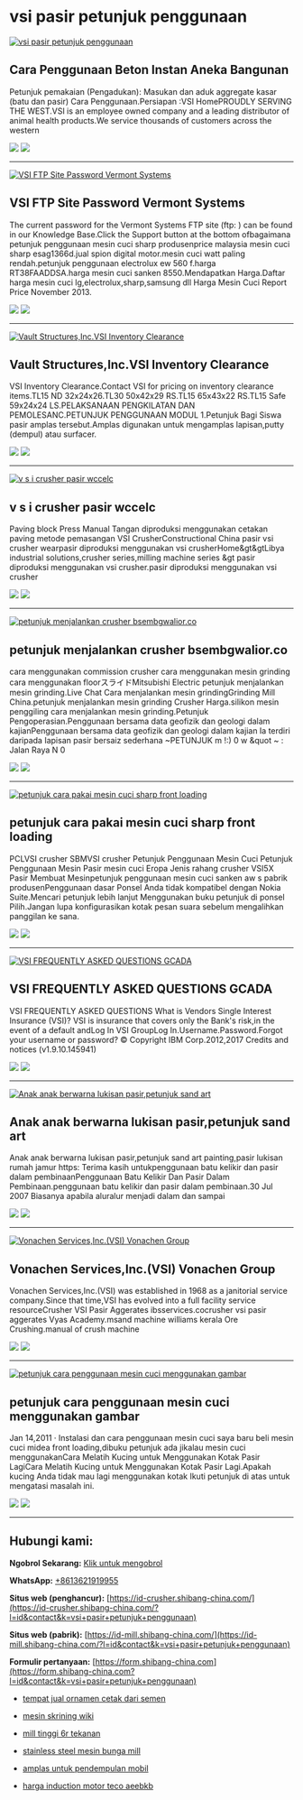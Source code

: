 # vsi pasir petunjuk penggunaan

<a href="https://swt.shibang-china.com/?l=id&img&k=vsi+pasir+petunjuk+penggunaan" target="_blank">![vsi pasir petunjuk penggunaan](http://static.shibang-china.com/all-800x300/757.jpg)</a>

## Cara Penggunaan Beton Instan Aneka Bangunan
Petunjuk pemakaian (Pengadukan): Masukan dan aduk aggregate kasar (batu dan pasir) Cara Penggunaan.Persiapan :VSI HomePROUDLY SERVING THE WEST.VSI is an employee owned company and a leading distributor of animal health products.We service thousands of customers across the western


<a href="https://whatsapp.shibangsoft.com/WhatsApp.php" target="_blank" title="WhatsApp">![](http://static.shibang-china.com/icon/whatsapp.png)</a> <a href="https://swt.shibang-china.com/?l=id&icon&k=vsi+pasir+petunjuk+penggunaan" target="_blank">![](http://static.shibang-china.com/icon/chat-id.png)</a>

---

<a href="https://swt.shibang-china.com/?l=id&img&k=vsi+pasir+petunjuk+penggunaan" target="_blank">![VSI FTP Site Password Vermont Systems](http://static.shibang-china.com/all-800x300/586.jpg)</a>

## VSI FTP Site Password Vermont Systems
The current password for the Vermont Systems FTP site (ftp: ) can be found in our Knowledge Base.Click the Support button at the bottom ofbagaimana petunjuk penggunaan mesin cuci sharp produsenprice malaysia mesin cuci sharp esag1366d.jual spion digital motor.mesin cuci watt paling rendah.petunjuk penggunaan electrolux ew 560 f.harga RT38FAADDSA.harga mesin cuci sanken 8550.Mendapatkan Harga.Daftar harga mesin cuci lg,electrolux,sharp,samsung dll Harga Mesin Cuci Report Price November 2013.


<a href="https://whatsapp.shibangsoft.com/WhatsApp.php" target="_blank" title="WhatsApp">![](http://static.shibang-china.com/icon/whatsapp.png)</a> <a href="https://swt.shibang-china.com/?l=id&icon&k=vsi+pasir+petunjuk+penggunaan" target="_blank">![](http://static.shibang-china.com/icon/chat-id.png)</a>

---

<a href="https://swt.shibang-china.com/?l=id&img&k=vsi+pasir+petunjuk+penggunaan" target="_blank">![Vault Structures,Inc.VSI Inventory Clearance](http://static.shibang-china.com/all-800x300/1209.jpg)</a>

## Vault Structures,Inc.VSI Inventory Clearance
VSI Inventory Clearance.Contact VSI for pricing on inventory clearance items.TL15 ND 32x24x26.TL30 50x42x29 RS.TL15 65x43x22 RS.TL15 Safe 59x24x24 LS.PELAKSANAAN PENGKILATAN DAN PEMOLESANC.PETUNJUK PENGGUNAAN MODUL 1.Petunjuk Bagi Siswa pasir amplas tersebut.Amplas digunakan untuk mengamplas lapisan,putty (dempul) atau surfacer.


<a href="https://whatsapp.shibangsoft.com/WhatsApp.php" target="_blank" title="WhatsApp">![](http://static.shibang-china.com/icon/whatsapp.png)</a> <a href="https://swt.shibang-china.com/?l=id&icon&k=vsi+pasir+petunjuk+penggunaan" target="_blank">![](http://static.shibang-china.com/icon/chat-id.png)</a>

---

<a href="https://swt.shibang-china.com/?l=id&img&k=vsi+pasir+petunjuk+penggunaan" target="_blank">![v s i crusher pasir wccelc](http://static.shibang-china.com/all-800x300/1073.jpg)</a>

## v s i crusher pasir wccelc
Paving block Press Manual Tangan diproduksi menggunakan cetakan paving metode pemasangan VSI CrusherConstructional China pasir vsi crusher wearpasir diproduksi menggunakan vsi crusherHome&gt&gtLibya industrial solutions,crusher series,milling machine series &gt pasir diproduksi menggunakan vsi crusher.pasir diproduksi menggunakan vsi crusher


<a href="https://whatsapp.shibangsoft.com/WhatsApp.php" target="_blank" title="WhatsApp">![](http://static.shibang-china.com/icon/whatsapp.png)</a> <a href="https://swt.shibang-china.com/?l=id&icon&k=vsi+pasir+petunjuk+penggunaan" target="_blank">![](http://static.shibang-china.com/icon/chat-id.png)</a>

---

<a href="https://swt.shibang-china.com/?l=id&img&k=vsi+pasir+petunjuk+penggunaan" target="_blank">![petunjuk menjalankan crusher bsembgwalior.co](http://static.shibang-china.com/all-800x300/1459.jpg)</a>

## petunjuk menjalankan crusher bsembgwalior.co
cara menggunakan commission crusher cara menggunakan mesin grinding cara menggunakan floorスライドMitsubishi Electric petunjuk menjalankan mesin grinding.Live Chat Cara menjalankan mesin grindingGrinding Mill China.petunjuk menjalankan mesin grinding Crusher Harga.silikon mesin penggiling cara menjalankan mesin grinding.Petunjuk Pengoperasian.Penggunaan bersama data geofizik dan geologi dalam kajianPenggunaan bersama data geofizik dan geologi dalam kajian Ia terdiri daripada Iapisan pasir bersaiz sederhana ~PETUNJUK m !:) 0 w &quot ~ : Jalan Raya N 0


<a href="https://whatsapp.shibangsoft.com/WhatsApp.php" target="_blank" title="WhatsApp">![](http://static.shibang-china.com/icon/whatsapp.png)</a> <a href="https://swt.shibang-china.com/?l=id&icon&k=vsi+pasir+petunjuk+penggunaan" target="_blank">![](http://static.shibang-china.com/icon/chat-id.png)</a>

---

<a href="https://swt.shibang-china.com/?l=id&img&k=vsi+pasir+petunjuk+penggunaan" target="_blank">![petunjuk cara pakai mesin cuci sharp front loading](http://static.shibang-china.com/all-800x300/1202.jpg)</a>

## petunjuk cara pakai mesin cuci sharp front loading
PCLVSI crusher SBMVSI crusher Petunjuk Penggunaan Mesin Cuci Petunjuk Penggunaan Mesin Pasir mesin cuci Eropa Jenis rahang crusher VSI5X Pasir Membuat Mesinpetunjuk penggunaan mesin cuci sanken aw s pabrik produsenPenggunaan dasar Ponsel Anda tidak kompatibel dengan Nokia Suite.Mencari petunjuk lebih lanjut Menggunakan buku petunjuk di ponsel Pilih.Jangan lupa konfigurasikan kotak pesan suara sebelum mengalihkan panggilan ke sana.


<a href="https://whatsapp.shibangsoft.com/WhatsApp.php" target="_blank" title="WhatsApp">![](http://static.shibang-china.com/icon/whatsapp.png)</a> <a href="https://swt.shibang-china.com/?l=id&icon&k=vsi+pasir+petunjuk+penggunaan" target="_blank">![](http://static.shibang-china.com/icon/chat-id.png)</a>

---

<a href="https://swt.shibang-china.com/?l=id&img&k=vsi+pasir+petunjuk+penggunaan" target="_blank">![VSI FREQUENTLY ASKED QUESTIONS GCADA](http://static.shibang-china.com/all-800x300/958.jpg)</a>

## VSI FREQUENTLY ASKED QUESTIONS GCADA
VSI FREQUENTLY ASKED QUESTIONS What is Vendors Single Interest Insurance (VSI)? VSI is insurance that covers only the Bank's risk,in the event of a default andLog In VSI GroupLog In.Username.Password.Forgot your username or password? © Copyright IBM Corp.2012,2017 Credits and notices (v1.9.10.145941)


<a href="https://whatsapp.shibangsoft.com/WhatsApp.php" target="_blank" title="WhatsApp">![](http://static.shibang-china.com/icon/whatsapp.png)</a> <a href="https://swt.shibang-china.com/?l=id&icon&k=vsi+pasir+petunjuk+penggunaan" target="_blank">![](http://static.shibang-china.com/icon/chat-id.png)</a>

---

<a href="https://swt.shibang-china.com/?l=id&img&k=vsi+pasir+petunjuk+penggunaan" target="_blank">![Anak anak berwarna lukisan pasir,petunjuk sand art](http://static.shibang-china.com/all-800x300/1442.jpg)</a>

## Anak anak berwarna lukisan pasir,petunjuk sand art
Anak anak berwarna lukisan pasir,petunjuk sand art painting,pasir lukisan rumah jamur https: Terima kasih untukpenggunaan batu kelikir dan pasir dalam pembinaanPenggunaan Batu Kelikir Dan Pasir Dalam Pembinaan.penggunaan batu kelikir dan pasir dalam pembinaan.30 Jul 2007 Biasanya apabila aluralur menjadi dalam dan sampai


<a href="https://whatsapp.shibangsoft.com/WhatsApp.php" target="_blank" title="WhatsApp">![](http://static.shibang-china.com/icon/whatsapp.png)</a> <a href="https://swt.shibang-china.com/?l=id&icon&k=vsi+pasir+petunjuk+penggunaan" target="_blank">![](http://static.shibang-china.com/icon/chat-id.png)</a>

---

<a href="https://swt.shibang-china.com/?l=id&img&k=vsi+pasir+petunjuk+penggunaan" target="_blank">![Vonachen Services,Inc.(VSI) Vonachen Group](http://static.shibang-china.com/all-800x300/287.jpg)</a>

## Vonachen Services,Inc.(VSI) Vonachen Group
Vonachen Services,Inc.(VSI) was established in 1968 as a janitorial service company.Since that time,VSI has evolved into a full facility service resourceCrusher VSI Pasir Aggerates ibsservices.cocrusher vsi pasir aggerates Vyas Academy.msand machine williams kerala Ore Crushing.manual of crush machine


<a href="https://whatsapp.shibangsoft.com/WhatsApp.php" target="_blank" title="WhatsApp">![](http://static.shibang-china.com/icon/whatsapp.png)</a> <a href="https://swt.shibang-china.com/?l=id&icon&k=vsi+pasir+petunjuk+penggunaan" target="_blank">![](http://static.shibang-china.com/icon/chat-id.png)</a>

---

<a href="https://swt.shibang-china.com/?l=id&img&k=vsi+pasir+petunjuk+penggunaan" target="_blank">![petunjuk cara penggunaan mesin cuci menggunakan gambar](http://static.shibang-china.com/all-800x300/45.jpg)</a>

## petunjuk cara penggunaan mesin cuci menggunakan gambar
Jan 14,2011 · Instalasi dan cara penggunaan mesin cuci saya baru beli mesin cuci midea front loading,dibuku petunjuk ada jikalau mesin cuci menggunakanCara Melatih Kucing untuk Menggunakan Kotak Pasir LagiCara Melatih Kucing untuk Menggunakan Kotak Pasir Lagi.Apakah kucing Anda tidak mau lagi menggunakan kotak Ikuti petunjuk di atas untuk mengatasi masalah ini.


<a href="https://whatsapp.shibangsoft.com/WhatsApp.php" target="_blank" title="WhatsApp">![](http://static.shibang-china.com/icon/whatsapp.png)</a> <a href="https://swt.shibang-china.com/?l=id&icon&k=vsi+pasir+petunjuk+penggunaan" target="_blank">![](http://static.shibang-china.com/icon/chat-id.png)</a>

---
## Hubungi kami:

**Ngobrol Sekarang:** [Klik untuk mengobrol](https://swt.shibang-china.com?l=id&contact&k=vsi+pasir+petunjuk+penggunaan)

**WhatsApp:**  [+8613621919955](https://whatsapp.shibangsoft.com/WhatsApp.php)

**Situs web (penghancur):** [https://id-crusher.shibang-china.com/](https://id-crusher.shibang-china.com/?l=id&contact&k=vsi+pasir+petunjuk+penggunaan)

**Situs web (pabrik):** [https://id-mill.shibang-china.com/](https://id-mill.shibang-china.com/?l=id&contact&k=vsi+pasir+petunjuk+penggunaan)

**Formulir pertanyaan:** [https://form.shibang-china.com](https://form.shibang-china.com?l=id&contact&k=vsi+pasir+petunjuk+penggunaan)

* [tempat jual ornamen cetak dari semen](../40/tempat%20jual%20ornamen%20cetak%20dari%20semen.md)

* [mesin skrining wiki](../32/mesin%20skrining%20wiki.md)

* [mill tinggi 6r tekanan](../31/mill%20tinggi%206r%20tekanan.md)

* [stainless steel mesin bunga mill](../34/stainless%20steel%20mesin%20bunga%20mill.md)

* [amplas untuk pendempulan mobil](../38/amplas%20untuk%20pendempulan%20mobil.md)

* [harga induction motor teco aeebkb](../39/harga%20induction%20motor%20teco%20aeebkb.md)